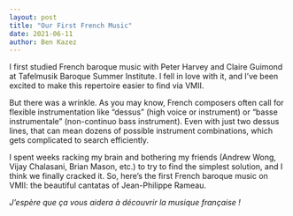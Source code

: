 ```yaml
---
layout: post
title: "Our First French Music"
date: 2021-06-11
author: Ben Kazez
---
```


I first studied French baroque music with Peter Harvey and Claire Guimond at Tafelmusik Baroque Summer Institute. I fell in love with it, and I’ve been excited to make this repertoire easier to find via VMII.

But there was a wrinkle. As you may know, French composers often call for flexible instrumentation like “dessus” (high voice or instrument) or “basse instrumentale” (non-continuo bass instrument). Even with just two dessus lines, that can mean dozens of possible instrument combinations, which gets complicated to search efficiently.

I spent weeks racking my brain and bothering my friends (Andrew Wong, Vijay Chalasani, Brian Mason, etc.) to try to find the simplest solution, and I think we finally cracked it. So, here’s the first French baroque music on VMII: the beautiful cantatas of Jean-Philippe Rameau.

_J’espère que ça vous aidera à découvrir la musique française !_